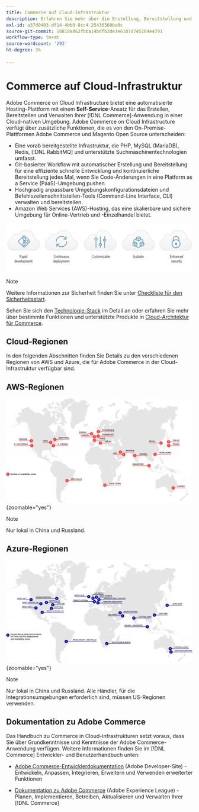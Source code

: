 ```yaml
---
title: Commerce auf Cloud-Infrastruktur
description: Erfahren Sie mehr über die Erstellung, Bereitstellung und Verwaltung von Commerce in Cloud-Infrastrukturen.
exl-id: a37d0403-df14-4bb9-8cc4-25436560ba0c
source-git-commit: 10818a862fbba14bdfb3de1e6107d745104e4791
workflow-type: tm+mt
source-wordcount: '293'
ht-degree: 3%

---
```



# Commerce auf Cloud-Infrastruktur

Adobe Commerce on Cloud Infrastructure bietet eine automatisierte Hosting-Plattform mit einem **Self-Service**-Ansatz für das Erstellen, Bereitstellen und Verwalten Ihrer [!DNL Commerce]-Anwendung in einer Cloud-nativen Umgebung. Adobe Commerce on Cloud Infrastructure verfügt über zusätzliche Funktionen, die es von den On-Premise-Plattformen Adobe Commerce und Magento Open Source unterscheiden:

- Eine vorab bereitgestellte Infrastruktur, die PHP, MySQL (MariaDB), Redis, [!DNL RabbitMQ] und unterstützte Suchmaschinentechnologien umfasst.
- Git-basierter Workflow mit automatischer Erstellung und Bereitstellung für eine effiziente schnelle Entwicklung und kontinuierliche Bereitstellung jedes Mal, wenn Sie Code-Änderungen in eine Platform as a Service (PaaS)-Umgebung pushen.
- Hochgradig anpassbare Umgebungskonfigurationsdateien und Befehlszeilenschnittstellen-Tools (Command-Line Interface, CLI) verwalten und bereitstellen.
- Amazon Web Services (AWS)-Hosting, das eine skalierbare und sichere Umgebung für Online-Vertrieb und -Einzelhandel bietet.

![Cloud-Vorteile](../assets/CloudBenefits.svg)

>[!NOTE]
>
>Weitere Informationen zur Sicherheit finden Sie unter [Checkliste für den Sicherheitsstart](https://experienceleague.adobe.com/de/docs/commerce-on-cloud/user-guide/launch/checklist#security-configuration).

Sehen Sie sich den [Technologie-Stack](architecture/tech-stack.md) im Detail an oder erfahren Sie mehr über bestimmte Funktionen und unterstützte Produkte in [Cloud-Architektur für Commerce](architecture/cloud-architecture.md).

<div id="recs-overview-body-1"></div>
<div id="recs-overview-body-2"></div>
<div id="recs-overview-body-3"></div>
<div id="recs-overview-body-4"></div>
<div id="recs-overview-body-5"></div>
<div id="recs-overview-body-6"></div>

## Cloud-Regionen

In den folgenden Abschnitten finden Sie Details zu den verschiedenen Regionen von AWS und Azure, die für Adobe Commerce in der Cloud-Infrastruktur verfügbar sind.

## AWS-Regionen

![Abbildung mit AWS-Regionen](../assets/aws-regions.svg){zoomable="yes"}

>[!NOTE]
>
> Nur lokal in China und Russland.

## Azure-Regionen

![Diagramm mit Azure-Regionen](../assets/azure-regions.svg){zoomable="yes"}

>[!NOTE]
>
> Nur lokal in China und Russland. Alle Händler, für die Integrationsumgebungen erforderlich sind, müssen US-Regionen verwenden.

## Dokumentation zu Adobe Commerce

Das Handbuch zu Commerce in Cloud-Infrastrukturen setzt voraus, dass Sie über Grundkenntnisse und Kenntnisse der Adobe Commerce-Anwendung verfügen. Weitere Informationen finden Sie im [!DNL Commerce] Entwickler- und Benutzerhandbuch unten:

- [Adobe Commerce-Entwicklerdokumentation](https://developer.adobe.com/commerce/docs/) (Adobe Developer-Site) - Entwickeln, Anpassen, Integrieren, Erweitern und Verwenden erweiterter Funktionen

- [Dokumentation zu Adobe Commerce](https://experienceleague.adobe.com/docs/commerce.html?lang=de) (Adobe Experience League) - Planen, Implementieren, Betreiben, Aktualisieren und Verwalten Ihrer [!DNL Commerce]

